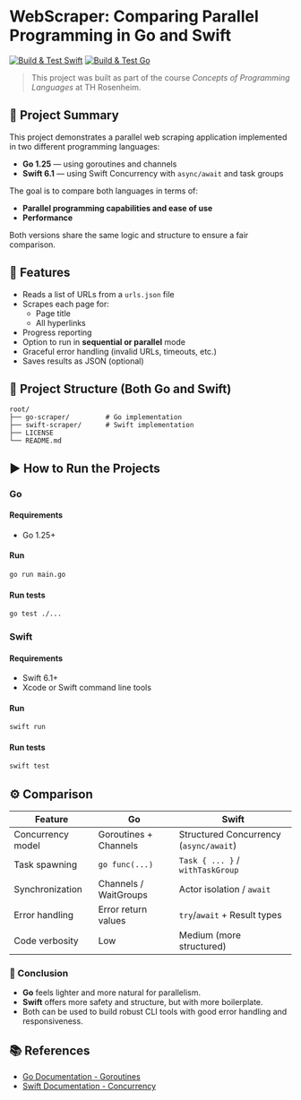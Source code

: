 # WebScraper: Comparing Parallel Programming in Go and Swift
[![Build & Test Swift](https://github.com/SimonLiebers-Dev/concepts-of-programming-languages/actions/workflows/swift.yml/badge.svg)](https://github.com/SimonLiebers-Dev/concepts-of-programming-languages/actions/workflows/swift.yml)
[![Build & Test Go](https://github.com/SimonLiebers-Dev/concepts-of-programming-languages/actions/workflows/go.yml/badge.svg)](https://github.com/SimonLiebers-Dev/concepts-of-programming-languages/actions/workflows/go.yml)

> This project was built as part of the course *Concepts of Programming Languages* at TH Rosenheim.

## 🧠 Project Summary
This project demonstrates a parallel web scraping application implemented in two different programming languages:
- **Go 1.25** — using goroutines and channels
- **Swift 6.1** — using Swift Concurrency with `async/await` and task groups

The goal is to compare both languages in terms of:
- **Parallel programming capabilities and ease of use**
- **Performance**

Both versions share the same logic and structure to ensure a fair comparison.

## 🚀 Features
- Reads a list of URLs from a `urls.json` file
- Scrapes each page for:
  - Page title
  - All hyperlinks
- Progress reporting
- Option to run in **sequential or parallel** mode
- Graceful error handling (invalid URLs, timeouts, etc.)
- Saves results as JSON (optional)

## 📁 Project Structure (Both Go and Swift)
```
root/
├── go-scraper/         # Go implementation
├── swift-scraper/      # Swift implementation
├── LICENSE
└── README.md           
```

## ▶️ How to Run the Projects

### Go
#### Requirements
- Go 1.25+

#### Run
```bash
go run main.go
```

#### Run tests
```bash
go test ./...
```

### Swift
#### Requirements
- Swift 6.1+
- Xcode or Swift command line tools

#### Run
```bash
swift run
```

#### Run tests
```bash
swift test
```

## ⚙️ Comparison

| Feature                         | Go                                      | Swift                                  |
|--------------------------------|------------------------------------------|----------------------------------------|
| Concurrency model              | Goroutines + Channels                    | Structured Concurrency (`async/await`) |
| Task spawning                  | `go func(...)`                           | `Task { ... }` / `withTaskGroup`       |
| Synchronization                | Channels / WaitGroups                    | Actor isolation / `await`              |
| Error handling                 | Error return values                      | `try`/`await` + Result types           |
| Code verbosity                 | Low                                      | Medium (more structured)               |

### 🧠 Conclusion
- **Go** feels lighter and more natural for parallelism.
- **Swift** offers more safety and structure, but with more boilerplate.
- Both can be used to build robust CLI tools with good error handling and responsiveness.

## 📚 References
- [Go Documentation - Goroutines](https://go.dev/doc/effective_go#goroutines)
- [Swift Documentation - Concurrency](https://docs.swift.org/swift-book/documentation/the-swift-programming-language/concurrency/)